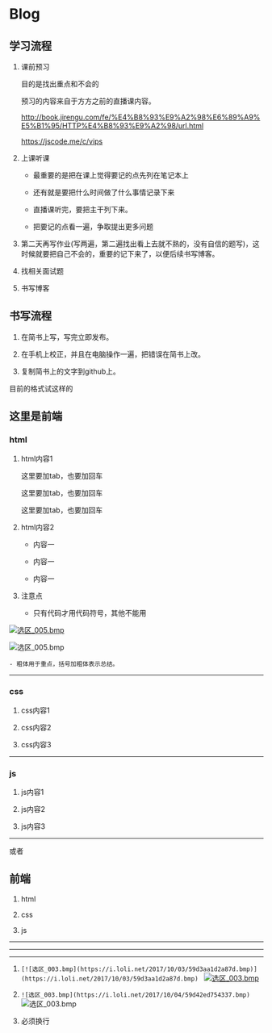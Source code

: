 # Blog


## 学习流程

1. 课前预习

	目的是找出重点和不会的

	预习的内容来自于方方之前的直播课内容。

	http://book.jirengu.com/fe/%E4%B8%93%E9%A2%98%E6%89%A9%E5%B1%95/HTTP%E4%B8%93%E9%A2%98/url.html

	https://jscode.me/c/vips

2. 上课听课

	- 最重要的是把在课上觉得要记的点先列在笔记本上

	- 还有就是要把什么时间做了什么事情记录下来

	- 直播课听完，要把主干列下来。

	- 把要记的点看一遍，争取提出更多问题


4. 第二天再写作业(写两遍，第二遍找出看上去就不熟的，没有自信的题写)，这时候就要把自己不会的，重要的记下来了，以便后续书写博客。

5. 找相关面试题

5. 书写博客


## 书写流程

1. 在简书上写，写完立即发布。

2. 在手机上校正，并且在电脑操作一遍，把错误在简书上改。

3. 复制简书上的文字到github上。




目前的格式试这样的


## 这里是前端

### html

1. html内容1

	这里要加tab，也要加回车

	这里要加tab，也要加回车
	
	这里要加tab，也要加回车

1. html内容2

	- 内容一

	- 内容一

	- 内容一

1. 注意点

	- 只有代码才用代码符号，其他不能用

[![选区_005.bmp](https://ooo.0o0.ooo/2017/10/09/59db103d7a40f.bmp)](https://ooo.0o0.ooo/2017/10/09/59db103d7a40f.bmp)


![选区_005.bmp](https://ooo.0o0.ooo/2017/10/09/59db103d7a40f.bmp)



	- 粗体用于重点，括号加粗体表示总结。


---

### css

1. css内容1

1. css内容2

1. css内容3

---

### js 

1. js内容1

1. js内容2

1. js内容3

---

或者

## 前端

1. html

2. css

3. js







---
---
---
1. `[![选区_003.bmp](https://i.loli.net/2017/10/03/59d3aa1d2a87d.bmp)](https://i.loli.net/2017/10/03/59d3aa1d2a87d.bmp)
`
[![选区_003.bmp](https://i.loli.net/2017/10/03/59d3aa1d2a87d.bmp)](https://i.loli.net/2017/10/03/59d3aa1d2a87d.bmp)

2. `![选区_003.bmp](https://i.loli.net/2017/10/04/59d42ed754337.bmp)`
![选区_003.bmp](https://i.loli.net/2017/10/04/59d42ed754337.bmp)


2. 必须换行


